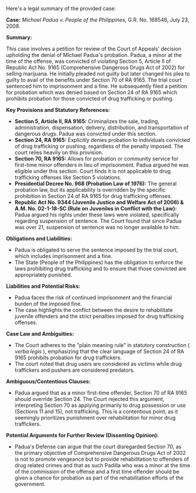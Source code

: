 Here's a legal summary of the provided case:

**Case:** *Michael Padua v. People of the Philippines*, G.R. No. 168546, July 23, 2008.

**Summary:**

This case involves a petition for review of the Court of Appeals' decision upholding the denial of Michael Padua's probation. Padua, a minor at the time of the offense, was convicted of violating Section 5, Article II of Republic Act No. 9165 (Comprehensive Dangerous Drugs Act of 2002) for selling marijuana. He initially pleaded not guilty but later changed his plea to guilty to avail of the benefits under Section 70 of RA 9165. The trial court sentenced him to imprisonment and a fine. He subsequently filed a petition for probation which was denied based on Section 24 of RA 9165 which prohibits probation for those convicted of drug trafficking or pushing.

**Key Provisions and Statutory References:**

*   **Section 5, Article II, RA 9165:** Criminalizes the sale, trading, administration, dispensation, delivery, distribution, and transportation of dangerous drugs. Padua was convicted under this section.
*   **Section 24, RA 9165:** Explicitly denies probation to individuals convicted of drug trafficking or pushing, regardless of the penalty imposed. The court relies heavily on this provision.
*   **Section 70, RA 9165:** Allows for probation or community service for first-time minor offenders in lieu of imprisonment. Padua argued he was eligible under this section. Court finds it is not applicable to drug trafficking offenses like Section 5 violations.
*   **Presidential Decree No. 968 (Probation Law of 1976):** The general probation law, but its applicability is overridden by the specific prohibition in Section 24 of RA 9165 for drug trafficking offenses.
*   **Republic Act No. 9344 (Juvenile Justice and Welfare Act of 2006) & A.M. No. 02-1-18-SC (Rule on Juveniles in Conflict with the Law):**  Padua argued his rights under these laws were violated, specifically regarding suspension of sentence. The Court found that since Padua was over 21, suspension of sentence was no longer available to him.

**Obligations and Liabilities:**

*   Padua is obligated to serve the sentence imposed by the trial court, which includes imprisonment and a fine.
*   The State (People of the Philippines) has the obligation to enforce the laws prohibiting drug trafficking and to ensure that those convicted are appropriately punished.

**Liabilities and Potential Risks:**

*   Padua faces the risk of continued imprisonment and the financial burden of the imposed fine.
*   The case highlights the conflict between the desire to rehabilitate juvenile offenders and the strict penalties imposed for drug trafficking offenses.

**Case Law and Ambiguities:**

*   The Court adheres to the "plain meaning rule" in statutory construction ( *verba legis* ), emphasizing that the clear language of Section 24 of RA 9165 prohibits probation for drug traffickers.
*   The court noted that drug users are considered as victims while drug traffickers and pushers are considered predators.

**Ambiguous/Contentious Clauses:**

*   Padua argued that as a minor first-time offender, Section 70 of RA 9165 should override Section 24. The Court rejected this argument, interpreting Section 70 as applying primarily to drug possession or use (Sections 11 and 15), not trafficking. This is a contentious point, as it seemingly prioritizes punishment over rehabilitation for minor drug traffickers.

**Potential Arguments for Further Review (Dissenting Opinion):**
*   Padua's Defense can argue that the court disregarded Section 70, as the primary objective of Comprehensive Dangerous Drugs Act of 2002 is not to promote vengeance but to provide rehabilitation to offenders of drug related crimes and that as such Padilla who was a minor at the time of the commission of the offense and a first time offender should be given a chance for probation as part of the rehabilitation efforts of the government.
